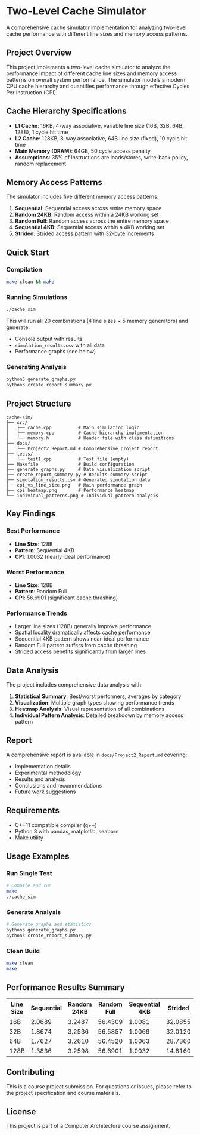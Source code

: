 # Two-Level Cache Simulator

A comprehensive cache simulator implementation for analyzing two-level cache performance with different line sizes and memory access patterns.

## Project Overview

This project implements a two-level cache simulator to analyze the performance impact of different cache line sizes and memory access patterns on overall system performance. The simulator models a modern CPU cache hierarchy and quantifies performance through effective Cycles Per Instruction (CPI).

## Cache Hierarchy Specifications

- **L1 Cache**: 16KB, 4-way associative, variable line size (16B, 32B, 64B, 128B), 1 cycle hit time
- **L2 Cache**: 128KB, 8-way associative, 64B line size (fixed), 10 cycle hit time  
- **Main Memory (DRAM)**: 64GB, 50 cycle access penalty
- **Assumptions**: 35% of instructions are loads/stores, write-back policy, random replacement

## Memory Access Patterns

The simulator includes five different memory access patterns:

1. **Sequential**: Sequential access across entire memory space
2. **Random 24KB**: Random access within a 24KB working set
3. **Random Full**: Random access across the entire memory space
4. **Sequential 4KB**: Sequential access within a 4KB working set
5. **Strided**: Strided access pattern with 32-byte increments

## Quick Start

### Compilation
```bash
make clean && make
```

### Running Simulations
```bash
./cache_sim
```

This will run all 20 combinations (4 line sizes × 5 memory generators) and generate:
- Console output with results
- `simulation_results.csv` with all data
- Performance graphs (see below)

### Generating Analysis
```bash
python3 generate_graphs.py
python3 create_report_summary.py
```

## Project Structure

```
cache-sim/
├── src/
│   ├── cache.cpp          # Main simulation logic
│   ├── memory.cpp         # Cache hierarchy implementation
│   └── memory.h           # Header file with class definitions
├── docs/
│   └── Project2_Report.md # Comprehensive project report
├── tests/
│   └── test1.cpp          # Test file (empty)
├── Makefile               # Build configuration
├── generate_graphs.py     # Data visualization script
├── create_report_summary.py # Results summary script
├── simulation_results.csv # Generated simulation data
├── cpi_vs_line_size.png   # Main performance graph
├── cpi_heatmap.png        # Performance heatmap
└── individual_patterns.png # Individual pattern analysis
```

## Key Findings

### Best Performance
- **Line Size**: 128B
- **Pattern**: Sequential 4KB
- **CPI**: 1.0032 (nearly ideal performance)

### Worst Performance
- **Line Size**: 128B
- **Pattern**: Random Full
- **CPI**: 56.6901 (significant cache thrashing)

### Performance Trends
- Larger line sizes (128B) generally improve performance
- Spatial locality dramatically affects cache performance
- Sequential 4KB pattern shows near-ideal performance
- Random Full pattern suffers from cache thrashing
- Strided access benefits significantly from larger lines

## Data Analysis

The project includes comprehensive data analysis with:

1. **Statistical Summary**: Best/worst performers, averages by category
2. **Visualization**: Multiple graph types showing performance trends
3. **Heatmap Analysis**: Visual representation of all combinations
4. **Individual Pattern Analysis**: Detailed breakdown by memory access pattern

## Report

A comprehensive report is available in `docs/Project2_Report.md` covering:
- Implementation details
- Experimental methodology
- Results and analysis
- Conclusions and recommendations
- Future work suggestions

## Requirements

- C++11 compatible compiler (g++)
- Python 3 with pandas, matplotlib, seaborn
- Make utility

## Usage Examples

### Run Single Test
```bash
# Compile and run
make
./cache_sim
```

### Generate Analysis
```bash
# Generate graphs and statistics
python3 generate_graphs.py
python3 create_report_summary.py
```

### Clean Build
```bash
make clean
make
```

## Performance Results Summary

| Line Size | Sequential | Random 24KB | Random Full | Sequential 4KB | Strided |
|-----------|------------|-------------|-------------|----------------|---------|
| 16B       | 2.0689     | 3.2487      | 56.4309     | 1.0081         | 32.0855 |
| 32B       | 1.8674     | 3.2536      | 56.5857     | 1.0069         | 32.0120 |
| 64B       | 1.7627     | 3.2610      | 56.4520     | 1.0063         | 28.7360 |
| 128B      | 1.3836     | 3.2598      | 56.6901     | 1.0032         | 14.8160 |

## Contributing

This is a course project submission. For questions or issues, please refer to the project specification and course materials.

## License

This project is part of a Computer Architecture course assignment.